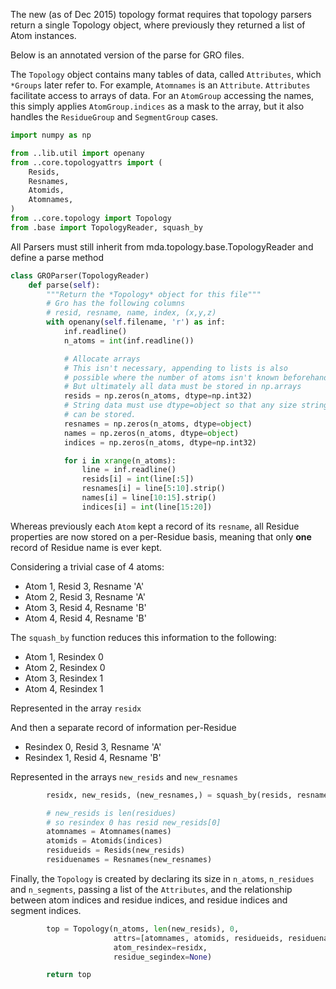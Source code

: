 The new (as of Dec 2015) topology format requires that topology parsers return a single Topology object, where previously they returned a list of Atom instances.

Below is an annotated version of the parse for GRO files.

The `Topology` object contains many tables of data, called `Attributes`, which `*Groups` later refer to.
For example, `Atomnames` is an `Attribute`.
`Attributes` facilitate access to arrays of data.  For an `AtomGroup` accessing the names, this simply applies `AtomGroup.indices` as a mask to the array, but it also handles the `ResidueGroup` and `SegmentGroup` cases.

``` python
import numpy as np

from ..lib.util import openany
from ..core.topologyattrs import (
    Resids,
    Resnames,
    Atomids,
    Atomnames,
)
from ..core.topology import Topology
from .base import TopologyReader, squash_by
```

All Parsers must still inherit from mda.topology.base.TopologyReader
and define a parse method
``` python
class GROParser(TopologyReader)
    def parse(self):
        """Return the *Topology* object for this file"""
        # Gro has the following columns
        # resid, resname, name, index, (x,y,z)
        with openany(self.filename, 'r') as inf:
            inf.readline()
            n_atoms = int(inf.readline())

            # Allocate arrays
            # This isn't necessary, appending to lists is also
            # possible where the number of atoms isn't known beforehand.
            # But ultimately all data must be stored in np.arrays
            resids = np.zeros(n_atoms, dtype=np.int32)
            # String data must use dtype=object so that any size string
            # can be stored.
            resnames = np.zeros(n_atoms, dtype=object)
            names = np.zeros(n_atoms, dtype=object)
            indices = np.zeros(n_atoms, dtype=np.int32)

            for i in xrange(n_atoms):
                line = inf.readline()
                resids[i] = int(line[:5])
                resnames[i] = line[5:10].strip()
                names[i] = line[10:15].strip()
                indices[i] = int(line[15:20])
```

Whereas previously each `Atom` kept a record of its `resname`, all Residue properties are now stored on a per-Residue basis, meaning that only **one** record of Residue name is ever kept.

Considering a trivial case of 4 atoms:
 - Atom 1, Resid 3, Resname 'A'
 - Atom 2, Resid 3, Resname 'A'
 - Atom 3, Resid 4, Resname 'B'
 - Atom 4, Resid 4, Resname 'B'

The `squash_by` function reduces this information to the following:

 - Atom 1, Resindex 0
 - Atom 2, Resindex 0
 - Atom 3, Resindex 1
 - Atom 4, Resindex 1

Represented in the array `residx`

And then a separate record of information per-Residue

 - Resindex 0, Resid 3, Resname 'A'
 - Resindex 1, Resid 4, Resname 'B'

Represented in the arrays `new_resids` and `new_resnames`

``` python
        residx, new_resids, (new_resnames,) = squash_by(resids, resnames)

        # new_resids is len(residues)
        # so resindex 0 has resid new_resids[0]
        atomnames = Atomnames(names)
        atomids = Atomids(indices)
        residueids = Resids(new_resids)
        residuenames = Resnames(new_resnames)
```

Finally, the `Topology` is created by declaring its size in `n_atoms`, `n_residues` and `n_segments`,
passing a list of the `Attributes`, and the relationship between atom indices and residue indices, and residue indices and segment indices.

``` python
        top = Topology(n_atoms, len(new_resids), 0,
                       attrs=[atomnames, atomids, residueids, residuenames],
                       atom_resindex=residx,
                       residue_segindex=None)

        return top
```